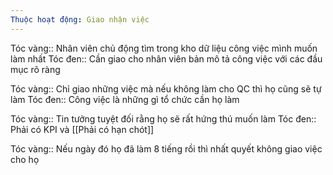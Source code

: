 ```yaml
---
Thuộc hoạt động: Giao nhận việc
---
```


Tóc vàng:: Nhân viên chủ động tìm trong kho dữ liệu công việc mình muốn làm nhất
Tóc đen:: Cần giao cho nhân viên bản mô tả công việc với các đầu mục rõ ràng

Tóc vàng:: Chỉ giao những việc mà nếu không làm cho QC thì họ cũng sẽ tự làm
Tóc đen:: Công việc là những gì tổ chức cần họ làm

Tóc vàng:: Tin tưởng tuyệt đối rằng họ sẽ rất hứng thú muốn làm
Tóc đen:: Phải có KPI và [[Phải có hạn chót]]

Tóc vàng:: Nếu ngày đó họ đã làm 8 tiếng rồi thì nhất quyết không giao việc cho họ
